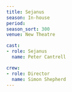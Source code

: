```yaml
---
title: Sejanus
season: In-house
period: 
season_sort: 300
venue: New Theatre

cast:
- role: Sejanus
  name: Peter Cantrell

crew: 
- role: Director
  name: Simon Shepherd
---
```



